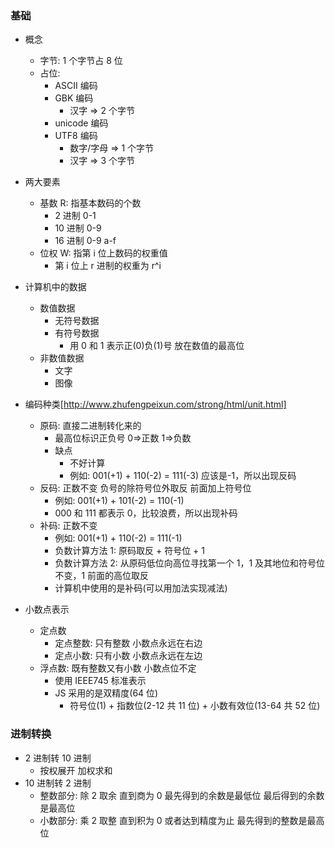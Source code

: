 ### 基础

- 概念

  - 字节: 1 个字节占 8 位
  - 占位:
    - ASCII 编码
    - GBK 编码
      - 汉字 => 2 个字节
    - unicode 编码
    - UTF8 编码
      - 数字/字母 => 1 个字节
      - 汉字 => 3 个字节

- 两大要素
  - 基数 R: 指基本数码的个数
    - 2 进制 0-1
    - 10 进制 0-9
    - 16 进制 0-9 a-f
  - 位权 W: 指第 i 位上数码的权重值
    - 第 i 位上 r 进制的权重为 r^i
- 计算机中的数据

  - 数值数据
    - 无符号数据
    - 有符号数据
      - 用 0 和 1 表示正(0)负(1)号 放在数值的最高位
  - 非数值数据
    - 文字
    - 图像

- 编码种类[http://www.zhufengpeixun.com/strong/html/unit.html]
  - 原码: 直接二进制转化来的
    - 最高位标识正负号 0=>正数 1=>负数
    - 缺点
      - 不好计算
      - 例如: 001(+1) + 110(-2) = 111(-3) 应该是-1，所以出现反码
  - 反码: 正数不变 负号的除符号位外取反 前面加上符号位
    - 例如: 001(+1) + 101(-2) = 110(-1)
    - 000 和 111 都表示 0，比较浪费，所以出现补码
  - 补码: 正数不变
    - 例如: 001(+1) + 110(-2) = 111(-1)
    - 负数计算方法 1: 原码取反 + 符号位 + 1
    - 负数计算方法 2: 从原码低位向高位寻找第一个 1，1 及其地位和符号位不变，1 前面的高位取反
    - 计算机中使用的是补码(可以用加法实现减法)
- 小数点表示
  - 定点数
    - 定点整数: 只有整数 小数点永远在右边
    - 定点小数: 只有小数 小数点永远在左边
  - 浮点数: 既有整数又有小数 小数点位不定
    <!-- - 通常分成阶码和尾数来表示
    - 小数点由阶码规定
    - 浮点数 = 尾数*基数^阶码 -->
    - 使用 IEEE745 标准表示
    - JS 采用的是双精度(64 位)
      - 符号位(1) + 指数位(2-12 共 11 位) + 小数有效位(13-64 共 52 位)

### 进制转换

- 2 进制转 10 进制
  - 按权展开 加权求和
- 10 进制转 2 进制
  - 整数部分: 除 2 取余 直到商为 0 最先得到的余数是最低位 最后得到的余数是最高位
  - 小数部分: 乘 2 取整 直到积为 0 或者达到精度为止 最先得到的整数是最高位
